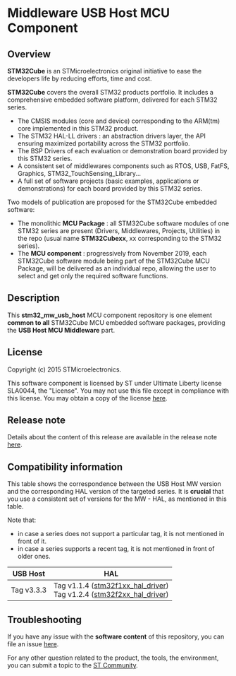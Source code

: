 # Middleware USB Host MCU Component

## Overview

**STM32Cube** is an STMicroelectronics original initiative to ease the developers life by reducing efforts, time and cost.

**STM32Cube** covers the overall STM32 products portfolio. It includes a comprehensive embedded software platform, delivered for each STM32 series.
   * The CMSIS modules (core and device) corresponding to the ARM(tm) core implemented in this STM32 product.
   * The STM32 HAL-LL drivers : an abstraction drivers layer, the API ensuring maximized portability across the STM32 portfolio.
   * The BSP Drivers of each evaluation or demonstration board provided by this STM32 series.
   * A consistent set of middlewares components such as RTOS, USB, FatFS, Graphics, STM32_TouchSensing_Library...
   * A full set of software projects (basic examples, applications or demonstrations) for each board provided by this STM32 series.

Two models of publication are proposed for the STM32Cube embedded software:
   * The monolithic **MCU Package** : all STM32Cube software modules of one STM32 series are present (Drivers, Middlewares, Projects, Utilities) in the repo (usual name **STM32Cubexx**, xx corresponding to the STM32 series).
   * The **MCU component** : progressively from November 2019, each STM32Cube software module being part of the STM32Cube MCU Package, will be delivered as an individual repo, allowing the user to select and get only the required software functions.

## Description

This **stm32_mw_usb_host** MCU component repository is one element **common to all** STM32Cube MCU embedded software packages, providing the **USB Host MCU Middleware** part.

## License

Copyright (c) 2015 STMicroelectronics.

This software component is licensed by  ST under Ultimate Liberty license SLA0044, the "License". You may not use this file except in compliance with this license. You may obtain a copy of the license [here](https://www.st.com/SLA0044).

## Release note

Details about the content of this release are available in the release note [here](https://htmlpreview.github.io/?https://github.com/STMicroelectronics/stm32_mw_usb_host/blob/master/Release_Notes.html).

## Compatibility information

This table shows the correspondence between the USB Host MW version and the corresponding HAL version of the targeted series. It is **crucial** that you use a consistent set of versions for the MW - HAL, as mentioned in this table.

Note that:
* in case a series does not support a particular tag, it is not mentioned in front of it.
* in case a series supports a recent tag, it is not mentioned in front of older ones.

USB Host | HAL |
---------- | ---------- |
Tag v3.3.3 | Tag v1.1.4 ([stm32f1xx_hal_driver](https://github.com/STMicroelectronics/stm32f1xx_hal_driver))<br>Tag v1.2.4 ([stm32f2xx_hal_driver](https://github.com/STMicroelectronics/stm32f2xx_hal_driver))<br>

## Troubleshooting

If you have any issue with the **software content** of this repository, you can file an issue [here](https://github.com/STMicroelectronics/stm32_mw_usb_host/issues/new/choose).

For any other question related to the product, the tools, the environment, you can submit a topic to the [ST Community](https://community.st.com/s/).
